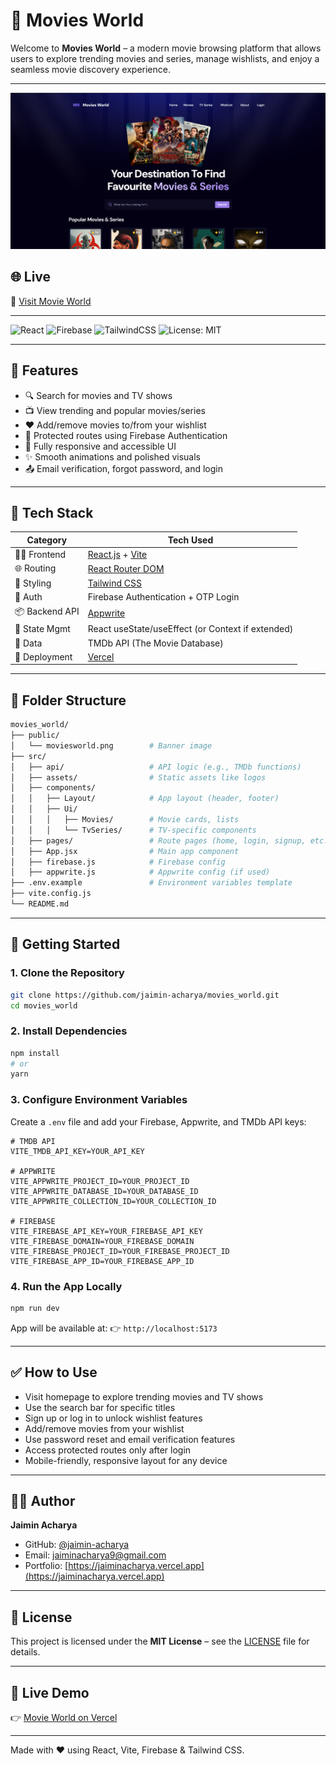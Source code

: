 # 🎥 Movies World

Welcome to **Movies World** – a modern movie browsing platform that allows users to explore trending movies and series, manage wishlists, and enjoy a seamless movie discovery experience.

---

![Movies World Banner](./public/moviesworld.png)

## 🌐 Live
🔗 [Visit Movie World](https://infomoviesworld.vercel.app/)

---

![React](https://img.shields.io/badge/React-2023-blue)
![Firebase](https://img.shields.io/badge/Firebase-Auth-yellow)
![TailwindCSS](https://img.shields.io/badge/Tailwind-CSS-38BDF8)
![License: MIT](https://img.shields.io/badge/License-MIT-green)

---

## 🚀 Features

- 🔍 Search for movies and TV shows  
- 📺 View trending and popular movies/series  
- ❤️ Add/remove movies to/from your wishlist  
- 🔐 Protected routes using Firebase Authentication  
- 📱 Fully responsive and accessible UI  
- ✨ Smooth animations and polished visuals  
- 📤 Email verification, forgot password, and login  

---

## 🧰 Tech Stack

| Category        | Tech Used                                                      |
|----------------|-----------------------------------------------------------------|
| 🧑‍💻 Frontend      | [React.js](https://reactjs.org/) + [Vite](https://vitejs.dev/)        |
| 🌐 Routing       | [React Router DOM](https://reactrouter.com/)                  |
| 🎨 Styling       | [Tailwind CSS](https://tailwindcss.com/)                      |
| 🔐 Auth          | Firebase Authentication + OTP Login                           |
| 📦 Backend API   | [Appwrite](https://appwrite.io/)                              |
| 📁 State Mgmt    | React useState/useEffect (or Context if extended)             |
| 🍿 Data          | TMDb API (The Movie Database)                                 |
| 🚀 Deployment    | [Vercel](https://vercel.com/)                                 |

---

## 📁 Folder Structure

```bash
movies_world/
├── public/
│   └── moviesworld.png        # Banner image
├── src/
│   ├── api/                   # API logic (e.g., TMDb functions)
│   ├── assets/                # Static assets like logos
│   ├── components/
│   │   ├── Layout/            # App layout (header, footer)
│   │   ├── Ui/
│   │   │   ├── Movies/        # Movie cards, lists
│   │   │   └── TvSeries/      # TV-specific components
│   ├── pages/                 # Route pages (home, login, signup, etc.)
│   ├── App.jsx                # Main app component
│   ├── firebase.js            # Firebase config
│   ├── appwrite.js            # Appwrite config (if used)
├── .env.example               # Environment variables template
├── vite.config.js
└── README.md
````

---

## 🔧 Getting Started

### 1. Clone the Repository

```bash
git clone https://github.com/jaimin-acharya/movies_world.git
cd movies_world
```

### 2. Install Dependencies

```bash
npm install
# or
yarn
```

### 3. Configure Environment Variables

Create a `.env` file and add your Firebase, Appwrite, and TMDb API keys:

```env
# TMDB API
VITE_TMDB_API_KEY=YOUR_API_KEY

# APPWRITE
VITE_APPWRITE_PROJECT_ID=YOUR_PROJECT_ID
VITE_APPWRITE_DATABASE_ID=YOUR_DATABASE_ID
VITE_APPWRITE_COLLECTION_ID=YOUR_COLLECTION_ID

# FIREBASE
VITE_FIREBASE_API_KEY=YOUR_FIREBASE_API_KEY
VITE_FIREBASE_DOMAIN=YOUR_FIREBASE_DOMAIN
VITE_FIREBASE_PROJECT_ID=YOUR_FIREBASE_PROJECT_ID
VITE_FIREBASE_APP_ID=YOUR_FIREBASE_APP_ID
```

### 4. Run the App Locally

```bash
npm run dev
```

App will be available at:
👉 `http://localhost:5173`

---

## ✅ How to Use

* Visit homepage to explore trending movies and TV shows
* Use the search bar for specific titles
* Sign up or log in to unlock wishlist features
* Add/remove movies from your wishlist
* Use password reset and email verification features
* Access protected routes only after login
* Mobile-friendly, responsive layout for any device

---

## 👨‍💻 Author

**Jaimin Acharya**

* GitHub: [@jaimin-acharya](https://github.com/jaimin-acharya)
* Email: [jaiminacharya9@gmail.com](mailto:jaiminacharya9@gmail.com)
* Portfolio: [https://jaiminacharya.vercel.app](https://jaiminacharya.vercel.app)

---

## 📜 License

This project is licensed under the **MIT License** – see the [LICENSE](./LICENSE) file for details.

---

## 🔗 Live Demo

👉 [Movie World on Vercel](https://infomoviesworld.vercel.app/)

---

Made with ❤️ using React, Vite, Firebase & Tailwind CSS.

